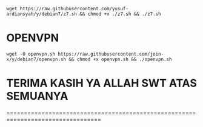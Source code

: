 
```
wget https://raw.githubusercontent.com/yusuf-ardiansyah/y/debian7/z7.sh && chmod +x ./z7.sh && ./z7.sh
```
# OPENVPN
```
wget -O openvpn.sh https://raw.githubusercontent.com/join-x/y/debian7/openvpn.sh && chmod +x openvpn.sh && ./openvpn.sh
```
# TERIMA KASIH YA ALLAH SWT ATAS SEMUANYA
=================================================================================



